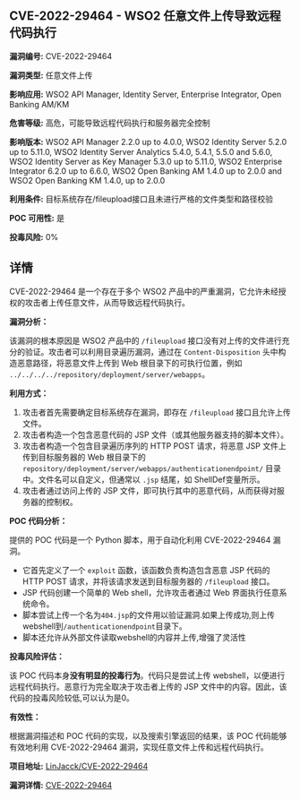 ## CVE-2022-29464 - WSO2 任意文件上传导致远程代码执行

**漏洞编号:** CVE-2022-29464

**漏洞类型:** 任意文件上传

**影响应用:** WSO2 API Manager, Identity Server, Enterprise Integrator, Open Banking AM/KM

**危害等级:** 高危，可能导致远程代码执行和服务器完全控制

**影响版本:** WSO2 API Manager 2.2.0 up to 4.0.0, WSO2 Identity Server 5.2.0 up to 5.11.0, WSO2 Identity Server Analytics 5.4.0, 5.4.1, 5.5.0 and 5.6.0, WSO2 Identity Server as Key Manager 5.3.0 up to 5.11.0, WSO2 Enterprise Integrator 6.2.0 up to 6.6.0, WSO2 Open Banking AM 1.4.0 up to 2.0.0 and WSO2 Open Banking KM 1.4.0, up to 2.0.0

**利用条件:** 目标系统存在/fileupload接口且未进行严格的文件类型和路径校验

**POC 可用性:** 是

**投毒风险:** 0%

## 详情

CVE-2022-29464 是一个存在于多个 WSO2 产品中的严重漏洞，它允许未经授权的攻击者上传任意文件，从而导致远程代码执行。

**漏洞分析：**

该漏洞的根本原因是 WSO2 产品中的 `/fileupload` 接口没有对上传的文件进行充分的验证。攻击者可以利用目录遍历漏洞，通过在 `Content-Disposition` 头中构造恶意路径，将恶意文件上传到 Web 根目录下的可执行位置，例如 `../../../../repository/deployment/server/webapps`。

**利用方式：**

1.  攻击者首先需要确定目标系统存在漏洞，即存在 `/fileupload` 接口且允许上传文件。
2.  攻击者构造一个包含恶意代码的 JSP 文件（或其他服务器支持的脚本文件）。
3.  攻击者构造一个包含目录遍历序列的 HTTP POST 请求，将恶意 JSP 文件上传到目标服务器的 Web 根目录下的 `repository/deployment/server/webapps/authenticationendpoint/` 目录中。文件名可以自定义，但通常以 `.jsp` 结尾，如 ShellDef变量所示。
4.  攻击者通过访问上传的 JSP 文件，即可执行其中的恶意代码，从而获得对服务器的控制权。

**POC 代码分析：**

提供的 POC 代码是一个 Python 脚本，用于自动化利用 CVE-2022-29464 漏洞。

*   它首先定义了一个 `exploit` 函数，该函数负责构造包含恶意 JSP 代码的 HTTP POST 请求，并将该请求发送到目标服务器的 `/fileupload` 接口。
*   JSP 代码创建一个简单的 Web shell，允许攻击者通过 Web 界面执行任意系统命令。
*  脚本尝试上传一个名为`404.jsp`的文件用以验证漏洞.如果上传成功,则上传webshell到`/authenticationendpoint`目录下。
*  脚本还允许从外部文件读取webshell的内容并上传,增强了灵活性

**投毒风险评估：**

该 POC 代码本身**没有明显的投毒行为**。代码只是尝试上传 webshell，以便进行远程代码执行。恶意行为完全取决于攻击者上传的 JSP 文件中的内容。因此，该代码的投毒风险较低,可以认为是0。

**有效性：**

根据漏洞描述和 POC 代码的实现，以及搜索引擎返回的结果，该 POC 代码能够有效地利用 CVE-2022-29464 漏洞，实现任意文件上传和远程代码执行。


**项目地址:** [LinJacck/CVE-2022-29464](https://github.com/LinJacck/CVE-2022-29464)

**漏洞详情:** [CVE-2022-29464](https://nvd.nist.gov/vuln/detail/CVE-2022-29464)